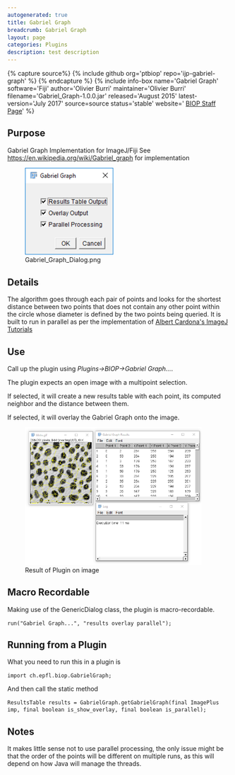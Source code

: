 ```yaml
---
autogenerated: true
title: Gabriel Graph
breadcrumb: Gabriel Graph
layout: page
categories: Plugins
description: test description
---
```



{% capture source%}
{% include github org='ptbiop' repo='ijp-gabriel-graph' %}
{% endcapture %}
{% include info-box name='Gabriel Graph' software='Fiji' author='Olivier Burri' maintainer='Olivier Burri' filename='Gabriel\_Graph-1.0.0.jar' released='August 2015' latest-version='July 2017' source=source status='stable' website=' [BIOP Staff Page](http://biop.epfl.ch/INFO_Facility.html#staff)' %}

Purpose
-------

Gabriel Graph Implementation for ImageJ/Fiji See https://en.wikipedia.org/wiki/Gabriel_graph for implementation

<figure><img src="/media/Gabriel Graph Dialog.png" title="Gabriel_Graph_Dialog.png" width="200" alt="Gabriel_Graph_Dialog.png" /><figcaption aria-hidden="true">Gabriel_Graph_Dialog.png</figcaption></figure>

Details
-------

The algorithm goes through each pair of points and looks for the shortest distance between two points that does not contain any other point within the circle whose diameter is defined by the two points being queried. It is built to run in parallel as per the implementation of [Albert Cardona's ImageJ Tutorials](http://albert.rierol.net/imagej_programming_tutorials.html)

Use
---

Call up the plugin using *Plugins-&gt;BIOP-&gt;Gabriel Graph...*.

The plugin expects an open image with a multipoint selection.

If selected, it will create a new results table with each point, its computed neighbor and the distance between them.

If selected, it will overlay the Gabriel Graph onto the image.

<figure><img src="/media/Gabriel Graph Processing Example.png" title="Result of Plugin on image" width="400" alt="Result of Plugin on image" /><figcaption aria-hidden="true">Result of Plugin on image</figcaption></figure>

Macro Recordable
----------------

Making use of the GenericDialog class, the plugin is macro-recordable.

    run("Gabriel Graph...", "results overlay parallel");

Running from a Plugin
---------------------

What you need to run this in a plugin is

    import ch.epfl.biop.GabrielGraph;

And then call the static method

    ResultsTable results = GabrielGraph.getGabrielGraph(final ImagePlus imp, final boolean is_show_overlay, final boolean is_parallel);

Notes
-----

It makes little sense not to use parallel processing, the only issue might be that the order of the points will be different on multiple runs, as this will depend on how Java will manage the threads.


